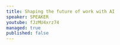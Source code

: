 ```yaml
---
title: Shaping the future of work with AI
speaker: SPEAKER
youtube: fJzMU4xrz74
managed: true
published: false
---
```

